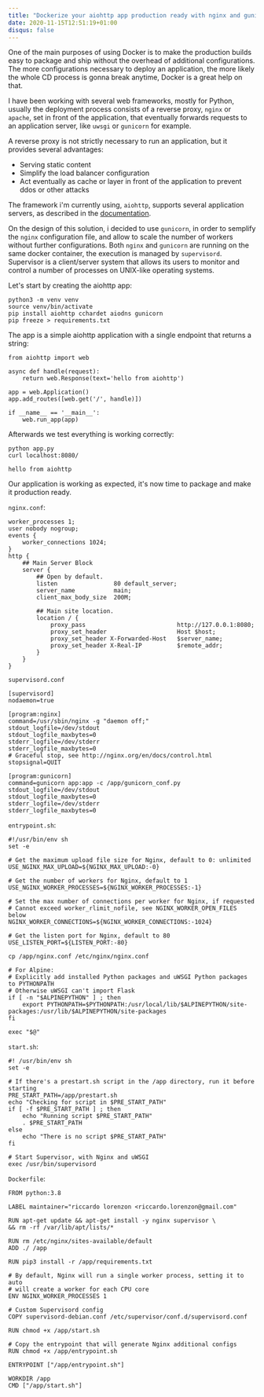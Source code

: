 ```yaml
---
title: "Dockerize your aiohttp app production ready with nginx and gunicorn"
date: 2020-11-15T12:51:19+01:00
disqus: false
---
```

One of the main purposes of using Docker is to make the production builds easy to package and ship without the overhead of additional configurations. 
The more configurations necessary to deploy an application, the more likely the whole CD process is gonna break anytime, Docker is a great help on that.

I have been working with several web frameworks, mostly for Python, usually the deployment process consists of a reverse proxy, `nginx` or `apache`, set in front of the application, that eventually forwards requests to an application server, like `uwsgi` or `gunicorn` for example. 

A reverse proxy is not strictly necessary to run an application, but it provides several advantages: 
   - Serving static content
   - Simplify the load balancer configuration
   - Act eventually as cache or layer in front of the application to prevent ddos or other attacks

The framework i'm currently using, `aiohttp`, supports several application servers, as described in the [documentation](https://docs.aiohttp.org/en/stable/deployment.html). 

On the design of this solution, i decided to use `gunicorn`, in order to semplify the `nginx` configuration file, and allow to scale the number of workers without further configurations.
Both `nginx` and `gunicorn` are running on the same docker container, the execution is managed by `supervisord`. 
Supervisor is a client/server system that allows its users to monitor and control a number of processes on UNIX-like operating systems.

Let's start by creating the aiohttp app:

```
python3 -m venv venv
source venv/bin/activate
pip install aiohttp cchardet aiodns gunicorn 
pip freeze > requirements.txt
```

The app is a simple aiohttp application with a single endpoint that returns a string: 
```
from aiohttp import web

async def handle(request):
    return web.Response(text='hello from aiohttp')

app = web.Application()
app.add_routes([web.get('/', handle)])

if __name__ == '__main__':
    web.run_app(app)
```

Afterwards we test everything is working correctly:
```
python app.py
curl localhost:8080/
```

```
hello from aiohttp
```

Our application is working as expected, it's now time to package and make it production ready.


`nginx.conf`:
```
worker_processes 1;
user nobody nogroup;
events {
    worker_connections 1024;
}
http {
    ## Main Server Block
    server {
        ## Open by default.
        listen                80 default_server;
        server_name           main;
        client_max_body_size  200M;

        ## Main site location.
        location / {
            proxy_pass                          http://127.0.0.1:8080;
            proxy_set_header                    Host $host;
            proxy_set_header X-Forwarded-Host   $server_name;
            proxy_set_header X-Real-IP          $remote_addr;
        }
    }
}
```

`supervisord.conf`

``` 
[supervisord]
nodaemon=true

[program:nginx]
command=/usr/sbin/nginx -g "daemon off;"
stdout_logfile=/dev/stdout
stdout_logfile_maxbytes=0
stderr_logfile=/dev/stderr
stderr_logfile_maxbytes=0
# Graceful stop, see http://nginx.org/en/docs/control.html
stopsignal=QUIT

[program:gunicorn]
command=gunicorn app:app -c /app/gunicorn_conf.py
stdout_logfile=/dev/stdout
stdout_logfile_maxbytes=0
stderr_logfile=/dev/stderr
stderr_logfile_maxbytes=0
```

`entrypoint.sh`:
```
#!/usr/bin/env sh
set -e

# Get the maximum upload file size for Nginx, default to 0: unlimited
USE_NGINX_MAX_UPLOAD=${NGINX_MAX_UPLOAD:-0}

# Get the number of workers for Nginx, default to 1
USE_NGINX_WORKER_PROCESSES=${NGINX_WORKER_PROCESSES:-1}

# Set the max number of connections per worker for Nginx, if requested 
# Cannot exceed worker_rlimit_nofile, see NGINX_WORKER_OPEN_FILES below
NGINX_WORKER_CONNECTIONS=${NGINX_WORKER_CONNECTIONS:-1024}

# Get the listen port for Nginx, default to 80
USE_LISTEN_PORT=${LISTEN_PORT:-80}

cp /app/nginx.conf /etc/nginx/nginx.conf

# For Alpine:
# Explicitly add installed Python packages and uWSGI Python packages to PYTHONPATH
# Otherwise uWSGI can't import Flask
if [ -n "$ALPINEPYTHON" ] ; then
    export PYTHONPATH=$PYTHONPATH:/usr/local/lib/$ALPINEPYTHON/site-packages:/usr/lib/$ALPINEPYTHON/site-packages
fi

exec "$@"
```

`start.sh`:
```
#! /usr/bin/env sh
set -e

# If there's a prestart.sh script in the /app directory, run it before starting
PRE_START_PATH=/app/prestart.sh
echo "Checking for script in $PRE_START_PATH"
if [ -f $PRE_START_PATH ] ; then
    echo "Running script $PRE_START_PATH"
    . $PRE_START_PATH
else
    echo "There is no script $PRE_START_PATH"
fi

# Start Supervisor, with Nginx and uWSGI
exec /usr/bin/supervisord
```

`Dockerfile`: 
```
FROM python:3.8

LABEL maintainer="riccardo lorenzon <riccardo.lorenzon@gmail.com" 

RUN apt-get update && apt-get install -y nginx supervisor \
&& rm -rf /var/lib/apt/lists/*

RUN rm /etc/nginx/sites-available/default 
ADD ./ /app

RUN pip3 install -r /app/requirements.txt

# By default, Nginx will run a single worker process, setting it to auto
# will create a worker for each CPU core
ENV NGINX_WORKER_PROCESSES 1

# Custom Supervisord config
COPY supervisord-debian.conf /etc/supervisor/conf.d/supervisord.conf

RUN chmod +x /app/start.sh

# Copy the entrypoint that will generate Nginx additional configs
RUN chmod +x /app/entrypoint.sh

ENTRYPOINT ["/app/entrypoint.sh"]

WORKDIR /app
CMD ["/app/start.sh"]
```


